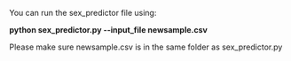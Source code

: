 You can run the sex_predictor file using:

**python sex_predictor.py --input_file newsample.csv**

Please make sure newsample.csv is in the same folder as sex_predictor.py

